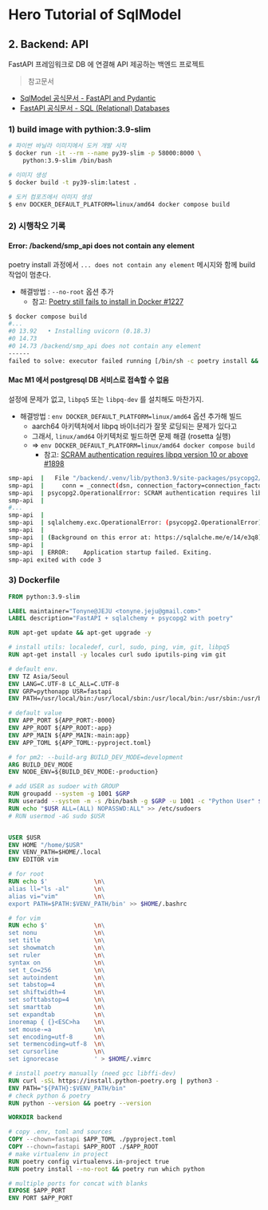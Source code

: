 # Hero Tutorial of SqlModel

## 2. Backend: API

FastAPI 프레임워크로 DB 에 연결해 API 제공하는 백엔드 프로젝트

> 참고문서

- [SqlModel 공식문서 - FastAPI and Pydantic](https://sqlmodel.tiangolo.com/tutorial/fastapi/)
- [FastAPI 공식문서 - SQL (Relational) Databases](https://fastapi.tiangolo.com/tutorial/sql-databases/)

### 1) build image with pythion:3.9-slim

```bash
# 파이썬 바닐라 이미지에서 도커 개발 시작
$ docker run -it --rm --name py39-slim -p 58000:8000 \
    python:3.9-slim /bin/bash

# 이미지 생성
$ docker build -t py39-slim:latest .

# 도커 컴포즈에서 이미지 생성
$ env DOCKER_DEFAULT_PLATFORM=linux/amd64 docker compose build
```

### 2) 시행착오 기록

#### Error: /backend/smp_api does not contain any element

poetry install 과정에서 `... does not contain any element` 메시지와 함께 build 작업이 멈춘다. 

- 해결방법 : `--no-root` 옵션 추가
  - 참고: [Poetry still fails to install in Docker #1227](https://github.com/python-poetry/poetry/issues/1227)

```bash
$ docker compose build
#...
#0 13.92   • Installing uvicorn (0.18.3)
#0 14.73
#0 14.73 /backend/smp_api does not contain any element
------
failed to solve: executor failed running [/bin/sh -c poetry install && poetry run which python]: exit code: 1
```

#### Mac M1 에서 postgresql DB 서비스로 접속할 수 없음

설정에 문제가 없고, `libpq5` 또는 `libpq-dev` 를 설치해도 마찬가지.

- 해결방법 : `env DOCKER_DEFAULT_PLATFORM=linux/amd64` 옵션 추가해 빌드
  + aarch64 아키텍처에서 libpq 바이너리가 잘못 로딩되는 문제가 있다고
  + 그래서, `linux/amd64` 아키텍처로 빌드하면 문제 해결 (rosetta 실행)
  + => `env DOCKER_DEFAULT_PLATFORM=linux/amd64 docker compose build`
    + 참고: [SCRAM authentication requires libpq version 10 or above #1898](https://github.com/MobSF/Mobile-Security-Framework-MobSF/issues/1898#issuecomment-1040555210)

```bash
smp-api  |   File "/backend/.venv/lib/python3.9/site-packages/psycopg2/__init__.py", line 122, in connect
smp-api  |     conn = _connect(dsn, connection_factory=connection_factory, **kwasync)
smp-api  | psycopg2.OperationalError: SCRAM authentication requires libpq version 10 or above
smp-api  |
#...
smp-api  |
smp-api  | sqlalchemy.exc.OperationalError: (psycopg2.OperationalError) SCRAM authentication requires libpq version 10 or above
smp-api  |
smp-api  | (Background on this error at: https://sqlalche.me/e/14/e3q8)
smp-api  |
smp-api  | ERROR:    Application startup failed. Exiting.
smp-api exited with code 3
```



### 3) Dockerfile

```dockerfile
FROM python:3.9-slim

LABEL maintainer="Tonyne@JEJU <tonyne.jeju@gmail.com>"
LABEL description="FastAPI + sqlalchemy + psycopg2 with poetry"

RUN apt-get update && apt-get upgrade -y

# install utils: localedef, curl, sudo, ping, vim, git, libpq5
RUN apt-get install -y locales curl sudo iputils-ping vim git

# default env.
ENV TZ Asia/Seoul
ENV LANG=C.UTF-8 LC_ALL=C.UTF-8
ENV GRP=pythonapp USR=fastapi
ENV PATH=/usr/local/bin:/usr/local/sbin:/usr/local/bin:/usr/sbin:/usr/bin:/sbin:/bin

# default value
ENV APP_PORT ${APP_PORT:-8000}
ENV APP_ROOT ${APP_ROOT:-app}
ENV APP_MAIN ${APP_MAIN:-main:app}
ENV APP_TOML ${APP_TOML:-pyproject.toml}

# for pm2: --build-arg BUILD_DEV_MODE=development
ARG BUILD_DEV_MODE
ENV NODE_ENV=${BUILD_DEV_MODE:-production}

# add USER as sudoer with GROUP
RUN groupadd --system -g 1001 $GRP
RUN useradd --system -m -s /bin/bash -g $GRP -u 1001 -c "Python User" $USR
RUN echo "$USR ALL=(ALL) NOPASSWD:ALL" >> /etc/sudoers
# RUN usermod -aG sudo $USR


USER $USR
ENV HOME "/home/$USR"
ENV VENV_PATH=$HOME/.local
ENV EDITOR vim

# for root
RUN echo $'             \n\
alias ll="ls -al"       \n\
alias vi="vim"          \n\
export PATH=$PATH:$VENV_PATH/bin' >> $HOME/.bashrc

# for vim
RUN echo $'             \n\
set nonu                \n\
set title               \n\
set showmatch           \n\
set ruler               \n\
syntax on               \n\
set t_Co=256            \n\
set autoindent          \n\
set tabstop=4           \n\
set shiftwidth=4        \n\
set softtabstop=4       \n\
set smarttab            \n\
set expandtab           \n\
inoremap { {}<ESC>ha    \n\
set mouse-=a            \n\
set encoding=utf-8      \n\
set termencoding=utf-8  \n\
set cursorline          \n\
set ignorecase          ' > $HOME/.vimrc

# install poetry manually (need gcc libffi-dev)
RUN curl -sSL https://install.python-poetry.org | python3 -
ENV PATH="${PATH}:$VENV_PATH/bin"
# check python & poetry
RUN python --version && poetry --version

WORKDIR backend

# copy .env, toml and sources
COPY --chown=fastapi $APP_TOML ./pyproject.toml
COPY --chown=fastapi $APP_ROOT ./$APP_ROOT
# make virtualenv in project
RUN poetry config virtualenvs.in-project true
RUN poetry install --no-root && poetry run which python

# multiple ports for concat with blanks
EXPOSE $APP_PORT
ENV PORT $APP_PORT
```

